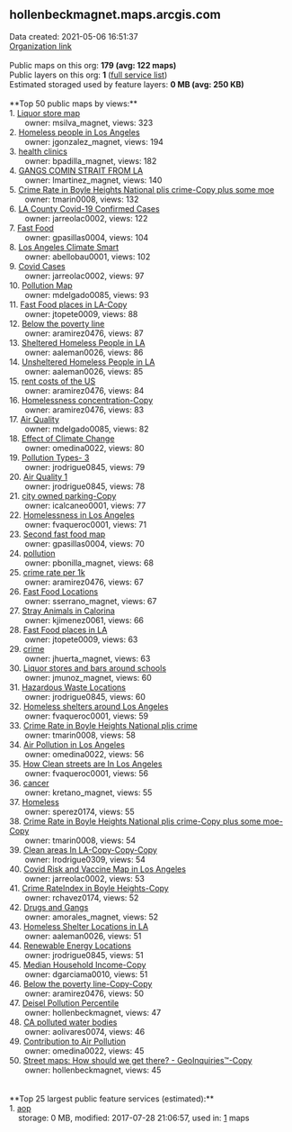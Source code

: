 <h2>hollenbeckmagnet.maps.arcgis.com</h2> Data created: 2021-05-06 16:51:37 <br /><a target='new' href='https://hollenbeckmagnet.maps.arcgis.com'>Organization link</a><br /><br />Public maps on this org: <b>179 (avg: 122 maps)</b><br />Public layers on this org: <b>1 </b>(<a target='new' href='https://services.arcgis.com/57jDGfgB0pxfsldw/ArcGIS/rest/services'>full service list</a>)<br />Estimated storaged used by feature layers: <b>0 MB (avg: 250 KB)</b><br /><br />**Top 50 public maps by views:**<br />  1. <a target='new' href='https://www.arcgis.com/home/item.html?id=52ef9d6e18a543ab940550d8de1111e1'>Liquor store map</a> <br />  &nbsp;&nbsp;&nbsp;&nbsp; &nbsp;&nbsp;owner: msilva_magnet, views: 323<br />  2. <a target='new' href='https://www.arcgis.com/home/item.html?id=b0d2cb67f7b549a8bf430cb7a6a67a35'>Homeless people in Los Angeles</a> <br />  &nbsp;&nbsp;&nbsp;&nbsp; &nbsp;&nbsp;owner: jgonzalez_magnet, views: 194<br />  3. <a target='new' href='https://www.arcgis.com/home/item.html?id=60dfcc42b0524baca53b85d0cea75285'>health clinics</a> <br />  &nbsp;&nbsp;&nbsp;&nbsp; &nbsp;&nbsp;owner: bpadilla_magnet, views: 182<br />  4. <a target='new' href='https://www.arcgis.com/home/item.html?id=bff3450a8b9a4a78aa2dda0121f0def3'>GANGS COMIN STRAIT FROM LA</a> <br />  &nbsp;&nbsp;&nbsp;&nbsp; &nbsp;&nbsp;owner: lmartinez_magnet, views: 140<br />  5. <a target='new' href='https://www.arcgis.com/home/item.html?id=265e62c581364dac977fba0d97689b1b'>Crime Rate in Boyle Heights  National plis crime-Copy plus some moe</a> <br />  &nbsp;&nbsp;&nbsp;&nbsp; &nbsp;&nbsp;owner: tmarin0008, views: 132<br />  6. <a target='new' href='https://www.arcgis.com/home/item.html?id=2df2c07f589a4d08b4633da38a01146c'>LA County Covid-19 Confirmed Cases</a> <br />  &nbsp;&nbsp;&nbsp;&nbsp; &nbsp;&nbsp;owner: jarreolac0002, views: 122<br />  7. <a target='new' href='https://www.arcgis.com/home/item.html?id=4e43d8eae4c449529197977b0046385a'>Fast Food</a> <br />  &nbsp;&nbsp;&nbsp;&nbsp; &nbsp;&nbsp;owner: gpasillas0004, views: 104<br />  8. <a target='new' href='https://www.arcgis.com/home/item.html?id=3c10cc952cc443d6b615f77c0bc7dd81'>Los Angeles Climate Smart</a> <br />  &nbsp;&nbsp;&nbsp;&nbsp; &nbsp;&nbsp;owner: abellobau0001, views: 102<br />  9. <a target='new' href='https://www.arcgis.com/home/item.html?id=0883f9590cb64decaa086951a62fd806'>Covid Cases</a> <br />  &nbsp;&nbsp;&nbsp;&nbsp; &nbsp;&nbsp;owner: jarreolac0002, views: 97<br />  10. <a target='new' href='https://www.arcgis.com/home/item.html?id=219a1db8ad664fbfab70ed702c3027be'>Pollution Map</a> <br />  &nbsp;&nbsp;&nbsp;&nbsp; &nbsp;&nbsp;owner: mdelgado0085, views: 93<br />  11. <a target='new' href='https://www.arcgis.com/home/item.html?id=55eda264e2994143baef9e38cd5698cc'>Fast Food places in LA-Copy</a> <br />  &nbsp;&nbsp;&nbsp;&nbsp; &nbsp;&nbsp;owner: jtopete0009, views: 88<br />  12. <a target='new' href='https://www.arcgis.com/home/item.html?id=72664b7c70a24e3caef7250c61de239d'>Below the poverty line</a> <br />  &nbsp;&nbsp;&nbsp;&nbsp; &nbsp;&nbsp;owner: aramirez0476, views: 87<br />  13. <a target='new' href='https://www.arcgis.com/home/item.html?id=3bc12dd3966d4e55b45baed2fe82957e'>Sheltered Homeless People in LA</a> <br />  &nbsp;&nbsp;&nbsp;&nbsp; &nbsp;&nbsp;owner: aaleman0026, views: 86<br />  14. <a target='new' href='https://www.arcgis.com/home/item.html?id=562c0c6f6b69465683c4def3c8fe4314'>Unsheltered Homeless People in LA</a> <br />  &nbsp;&nbsp;&nbsp;&nbsp; &nbsp;&nbsp;owner: aaleman0026, views: 85<br />  15. <a target='new' href='https://www.arcgis.com/home/item.html?id=95035eaa744d45f9bc8ef96b8edb6233'>rent costs of the US</a> <br />  &nbsp;&nbsp;&nbsp;&nbsp; &nbsp;&nbsp;owner: aramirez0476, views: 84<br />  16. <a target='new' href='https://www.arcgis.com/home/item.html?id=de69a876938046508425b4faa46054ce'>Homelessness concentration-Copy</a> <br />  &nbsp;&nbsp;&nbsp;&nbsp; &nbsp;&nbsp;owner: aramirez0476, views: 83<br />  17. <a target='new' href='https://www.arcgis.com/home/item.html?id=363710c2f33145aeaa94bc9137c29041'>Air Quality</a> <br />  &nbsp;&nbsp;&nbsp;&nbsp; &nbsp;&nbsp;owner: mdelgado0085, views: 82<br />  18. <a target='new' href='https://www.arcgis.com/home/item.html?id=20065ab695674e7dbcd24a9477097ba7'>Effect of Climate Change</a> <br />  &nbsp;&nbsp;&nbsp;&nbsp; &nbsp;&nbsp;owner: omedina0022, views: 80<br />  19. <a target='new' href='https://www.arcgis.com/home/item.html?id=3696aa4f424d409596d6ece32cab64d4'>Pollution Types- 3</a> <br />  &nbsp;&nbsp;&nbsp;&nbsp; &nbsp;&nbsp;owner: jrodrigue0845, views: 79<br />  20. <a target='new' href='https://www.arcgis.com/home/item.html?id=c3ff0771359449b38ec3f8a2eca042ab'>Air Quality 1</a> <br />  &nbsp;&nbsp;&nbsp;&nbsp; &nbsp;&nbsp;owner: jrodrigue0845, views: 78<br />  21. <a target='new' href='https://www.arcgis.com/home/item.html?id=85bfd965b2f241698d7c5d0a72e89ab9'>city owned parking-Copy</a> <br />  &nbsp;&nbsp;&nbsp;&nbsp; &nbsp;&nbsp;owner: icalcaneo0001, views: 77<br />  22. <a target='new' href='https://www.arcgis.com/home/item.html?id=543b823ad58649129efd12a866503412'>Homelessness in Los Angeles</a> <br />  &nbsp;&nbsp;&nbsp;&nbsp; &nbsp;&nbsp;owner: fvaqueroc0001, views: 71<br />  23. <a target='new' href='https://www.arcgis.com/home/item.html?id=721019489bcc46f7b1311f7c355234a2'>Second fast food map</a> <br />  &nbsp;&nbsp;&nbsp;&nbsp; &nbsp;&nbsp;owner: gpasillas0004, views: 70<br />  24. <a target='new' href='https://www.arcgis.com/home/item.html?id=1d2fc53db997443c94f69a9dc9e69ca9'>pollution</a> <br />  &nbsp;&nbsp;&nbsp;&nbsp; &nbsp;&nbsp;owner: pbonilla_magnet, views: 68<br />  25. <a target='new' href='https://www.arcgis.com/home/item.html?id=2d097953b42c49ccba49e1821667b6ac'>crime rate per 1k</a> <br />  &nbsp;&nbsp;&nbsp;&nbsp; &nbsp;&nbsp;owner: aramirez0476, views: 67<br />  26. <a target='new' href='https://www.arcgis.com/home/item.html?id=c52b143fdfc14453b1ed2723d587d285'>Fast Food Locations</a> <br />  &nbsp;&nbsp;&nbsp;&nbsp; &nbsp;&nbsp;owner: sserrano_magnet, views: 67<br />  27. <a target='new' href='https://www.arcgis.com/home/item.html?id=b1e98226b9344f5e8fa6700f8b993a5b'>Stray Animals in Calorina</a> <br />  &nbsp;&nbsp;&nbsp;&nbsp; &nbsp;&nbsp;owner: kjimenez0061, views: 66<br />  28. <a target='new' href='https://www.arcgis.com/home/item.html?id=06015541aaa24aa5a60de94373946544'>Fast Food places in LA</a> <br />  &nbsp;&nbsp;&nbsp;&nbsp; &nbsp;&nbsp;owner: jtopete0009, views: 63<br />  29. <a target='new' href='https://www.arcgis.com/home/item.html?id=e2ba5f331392499cba532c6826cd2ebd'>crime</a> <br />  &nbsp;&nbsp;&nbsp;&nbsp; &nbsp;&nbsp;owner: jhuerta_magnet, views: 63<br />  30. <a target='new' href='https://www.arcgis.com/home/item.html?id=6a21c42398454b51a44d990a212bb199'>Liquor stores and bars around schools</a> <br />  &nbsp;&nbsp;&nbsp;&nbsp; &nbsp;&nbsp;owner: jmunoz_magnet, views: 60<br />  31. <a target='new' href='https://www.arcgis.com/home/item.html?id=9536581295f94589bbaece3307c604ef'>Hazardous Waste Locations</a> <br />  &nbsp;&nbsp;&nbsp;&nbsp; &nbsp;&nbsp;owner: jrodrigue0845, views: 60<br />  32. <a target='new' href='https://www.arcgis.com/home/item.html?id=6112e7eb68b44302a3b1d4adda82084b'>Homeless shelters around Los Angeles</a> <br />  &nbsp;&nbsp;&nbsp;&nbsp; &nbsp;&nbsp;owner: fvaqueroc0001, views: 59<br />  33. <a target='new' href='https://www.arcgis.com/home/item.html?id=f2d48102ea6e47f694225ca453a3d186'>Crime Rate in Boyle Heights  National plis crime</a> <br />  &nbsp;&nbsp;&nbsp;&nbsp; &nbsp;&nbsp;owner: tmarin0008, views: 58<br />  34. <a target='new' href='https://www.arcgis.com/home/item.html?id=ea3fe66e81bd439e816272c55e5b66a5'>Air Pollution in Los Angeles</a> <br />  &nbsp;&nbsp;&nbsp;&nbsp; &nbsp;&nbsp;owner: omedina0022, views: 56<br />  35. <a target='new' href='https://www.arcgis.com/home/item.html?id=2a5a62dccf8947b5b197eef4bd390c9b'>How Clean streets are In Los Angeles</a> <br />  &nbsp;&nbsp;&nbsp;&nbsp; &nbsp;&nbsp;owner: fvaqueroc0001, views: 56<br />  36. <a target='new' href='https://www.arcgis.com/home/item.html?id=3cbe082c11c44abb9a29145ee03cc05e'>cancer</a> <br />  &nbsp;&nbsp;&nbsp;&nbsp; &nbsp;&nbsp;owner: kretano_magnet, views: 55<br />  37. <a target='new' href='https://www.arcgis.com/home/item.html?id=a9bc457c3ecb4abb96a881d0f302b98e'>Homeless</a> <br />  &nbsp;&nbsp;&nbsp;&nbsp; &nbsp;&nbsp;owner: sperez0174, views: 55<br />  38. <a target='new' href='https://www.arcgis.com/home/item.html?id=b6e1c3f2f90e426c94d3e07600afc617'>Crime Rate in Boyle Heights  National plis crime-Copy plus some moe-Copy</a> <br />  &nbsp;&nbsp;&nbsp;&nbsp; &nbsp;&nbsp;owner: tmarin0008, views: 54<br />  39. <a target='new' href='https://www.arcgis.com/home/item.html?id=5a5a350c69db4fe0bef36676dbdfbe7f'>Clean areas In LA-Copy-Copy-Copy</a> <br />  &nbsp;&nbsp;&nbsp;&nbsp; &nbsp;&nbsp;owner: lrodrigue0309, views: 54<br />  40. <a target='new' href='https://www.arcgis.com/home/item.html?id=18d98122cb3c4eefa01ff05f5827cc93'>Covid Risk and Vaccine Map in Los Angeles</a> <br />  &nbsp;&nbsp;&nbsp;&nbsp; &nbsp;&nbsp;owner: jarreolac0002, views: 53<br />  41. <a target='new' href='https://www.arcgis.com/home/item.html?id=9c52accf912748838ecc1c5f300ca443'>Crime RateIndex in Boyle Heights-Copy</a> <br />  &nbsp;&nbsp;&nbsp;&nbsp; &nbsp;&nbsp;owner: rchavez0174, views: 52<br />  42. <a target='new' href='https://www.arcgis.com/home/item.html?id=21a93707d8704edb9678b72a2df53637'>Drugs and Gangs</a> <br />  &nbsp;&nbsp;&nbsp;&nbsp; &nbsp;&nbsp;owner: amorales_magnet, views: 52<br />  43. <a target='new' href='https://www.arcgis.com/home/item.html?id=d7fb210688394fc3b508d4e1aa26a1d0'>Homeless Shelter Locations in LA</a> <br />  &nbsp;&nbsp;&nbsp;&nbsp; &nbsp;&nbsp;owner: aaleman0026, views: 51<br />  44. <a target='new' href='https://www.arcgis.com/home/item.html?id=2b425565a4014529a06f40900c2276ab'>Renewable Energy Locations</a> <br />  &nbsp;&nbsp;&nbsp;&nbsp; &nbsp;&nbsp;owner: jrodrigue0845, views: 51<br />  45. <a target='new' href='https://www.arcgis.com/home/item.html?id=b8fe56144f564fbea5f2e18bf8f333f1'>Median Household Income-Copy</a> <br />  &nbsp;&nbsp;&nbsp;&nbsp; &nbsp;&nbsp;owner: dgarciama0010, views: 51<br />  46. <a target='new' href='https://www.arcgis.com/home/item.html?id=7f4db10ffebc4ca492fcc7c13ed207f8'>Below the poverty line-Copy-Copy</a> <br />  &nbsp;&nbsp;&nbsp;&nbsp; &nbsp;&nbsp;owner: aramirez0476, views: 50<br />  47. <a target='new' href='https://www.arcgis.com/home/item.html?id=f4cdd044c024400eacf5b1ddfac90730'>Deisel Pollution Percentile</a> <br />  &nbsp;&nbsp;&nbsp;&nbsp; &nbsp;&nbsp;owner: hollenbeckmagnet, views: 47<br />  48. <a target='new' href='https://www.arcgis.com/home/item.html?id=66c0a708d1d64fb791a1304816420693'> CA polluted water bodies</a> <br />  &nbsp;&nbsp;&nbsp;&nbsp; &nbsp;&nbsp;owner: aolivares0074, views: 46<br />  49. <a target='new' href='https://www.arcgis.com/home/item.html?id=0ee17f3fad4c42b0965bc433881b0281'>Contribution to Air Pollution</a> <br />  &nbsp;&nbsp;&nbsp;&nbsp; &nbsp;&nbsp;owner: omedina0022, views: 45<br />  50. <a target='new' href='https://www.arcgis.com/home/item.html?id=83d62503274e4f098a6011270f422b55'>Street maps: How should we get there?  - GeoInquiries™-Copy</a> <br />  &nbsp;&nbsp;&nbsp;&nbsp; &nbsp;&nbsp;owner: hollenbeckmagnet, views: 45<br /><br /><br />**Top 25 largest public feature services (estimated):**<br /> 1. <a target='new' href='https://www.arcgis.com/home/item.html?id=09fe5eb17b0646428b9da07649ebebd4'>aop</a><br /> &nbsp;&nbsp;&nbsp;&nbsp;storage: 0 MB, modified: 2017-07-28 21:06:57,  used in: <a target='new' href='https://ed-ind-tb.s3-us-west-1.amazonaws.com/ADI/09fe5eb17b0646428b9da07649ebebd4.html'> 1</a> maps<br />